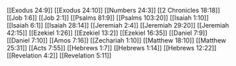 [[Exodus 24:9]]
[[Exodus 24:10]]
[[Numbers 24:3]]
[[2 Chronicles 18:18]]
[[Job 1:6]]
[[Job 2:1]]
[[Psalms 81:9]]
[[Psalms 103:20]]
[[Isaiah 1:10]]
[[Isaiah 6:1]]
[[Isaiah 28:14]]
[[Jeremiah 2:4]]
[[Jeremiah 29:20]]
[[Jeremiah 42:15]]
[[Ezekiel 1:26]]
[[Ezekiel 13:2]]
[[Ezekiel 16:35]]
[[Daniel 7:9]]
[[Daniel 7:10]]
[[Amos 7:16]]
[[Zechariah 1:10]]
[[Matthew 18:10]]
[[Matthew 25:31]]
[[Acts 7:55]]
[[Hebrews 1:7]]
[[Hebrews 1:14]]
[[Hebrews 12:22]]
[[Revelation 4:2]]
[[Revelation 5:11]]
